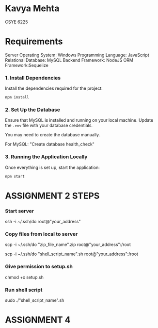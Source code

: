 # Kavya Mehta

CSYE 6225

# Requirements

Server Operating System: Windows
Programming Language: JavaScript
Relational Database: MySQL
Backend Framework: NodeJS
ORM Framework:Sequelize

### 1. Install Dependencies

Install the dependencies required for the project:

```bash
npm install
```

### 2. Set Up the Database

Ensure that MySQL is installed and running on your local machine. Update the `.env` file with your database credentials.

You may need to create the database manually.

For MySQL: "Create database health_check"

### 3. Running the Application Locally

Once everything is set up, start the application:

```bash
npm start
```

# ASSIGNMENT 2 STEPS

### Start server

ssh -i ~/.ssh/do root@"your_address"

### Copy files from local to server

scp -i ~/.ssh/do "zip_file_name".zip root@"your_address":/root

scp -i ~/.ssh/do "shell_script_name".sh root@"your_address":/root

### Give permission to setup.sh

chmod +x setup.sh

### Run shell script

sudo ./"shell_script_name".sh

# ASSIGNMENT 4
